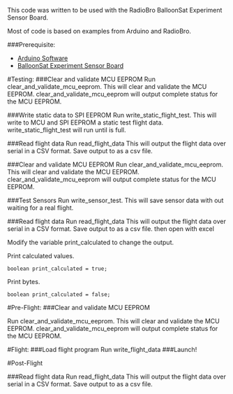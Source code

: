 This code was written to be used with the RadioBro BalloonSat Experiment Sensor Board.

Most of code is based on examples from Arduino and RadioBro.

###Prerequisite:
- [Arduino Software](http://arduino.cc/en/Main/Software)
- [BalloonSat Experiment Sensor Board](http://shop.radiobro.com/BalloonSat-Experiment-Sensor-Board-BSExpBrd.htm)

#Testing:
###Clear and validate MCU EEPROM
Run clear\_and\_validate\_mcu\_eeprom.  This will clear and validate the MCU EEPROM. clear\_and\_validate\_mcu\_eeprom will output complete status for the MCU EEPROM.

###Write static data to SPI EEPROM
Run write\_static\_flight\_test.  This will write to MCU and SPI EEPROM a static test flight data. write\_static\_flight\_test will run until is full.

###Read flight data
Run read\_flight\_data  This will output the flight data over serial in a CSV format.  Save output to as a csv file.

###Clear and validate MCU EEPROM
Run clear\_and\_validate\_mcu\_eeprom.  This will clear and validate the MCU EEPROM. clear\_and\_validate\_mcu\_eeprom will output complete status for the MCU EEPROM.

###Test Sensors
Run write\_sensor\_test.  This will save sensor data with out waiting for a real flight.

###Read flight data
Run read\_flight\_data  This will output the flight data over serial in a CSV format.  Save output to as a csv file.  then open with excel

Modify the variable print_calculated to change the output.

Print calculated values.

	boolean print_calculated = true;

Print bytes.
	
	boolean print_calculated = false;

#Pre-Flight:
###Clear and validate MCU EEPROM
  
Run clear\_and\_validate\_mcu\_eeprom.  This will clear and validate the MCU EEPROM. clear\_and\_validate\_mcu\_eeprom will output complete status for the MCU EEPROM.

#Flight:
###Load flight program
Run write\_flight\_data
###Launch!

#Post-Flight

###Read flight data
Run read\_flight\_data  This will output the flight data over serial in a CSV format.  Save output to as a csv file.
